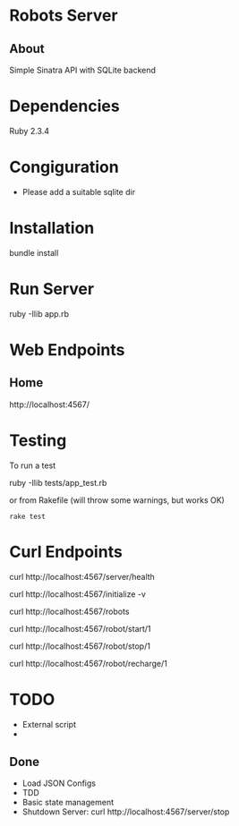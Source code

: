 Robots Server
=============

About
-----

Simple Sinatra API with SQLite backend

Dependencies
============
Ruby 2.3.4

Congiguration
=============

- Please add a suitable sqlite dir

Installation
============

bundle install

Run Server
==========
ruby -Ilib app.rb

Web Endpoints
=============

Home
----
http://localhost:4567/


Testing
=======
To run a test

ruby -Ilib tests/app_test.rb

or from Rakefile (will throw some warnings, but works OK)

`rake test`

Curl Endpoints
==============

curl http://localhost:4567/server/health

curl http://localhost:4567/initialize -v

curl http://localhost:4567/robots

curl http://localhost:4567/robot/start/1

curl http://localhost:4567/robot/stop/1

curl http://localhost:4567/robot/recharge/1



TODO
====

- External script
- 

Done
----
- Load JSON Configs
- TDD
- Basic state management
- Shutdown Server: curl http://localhost:4567/server/stop
